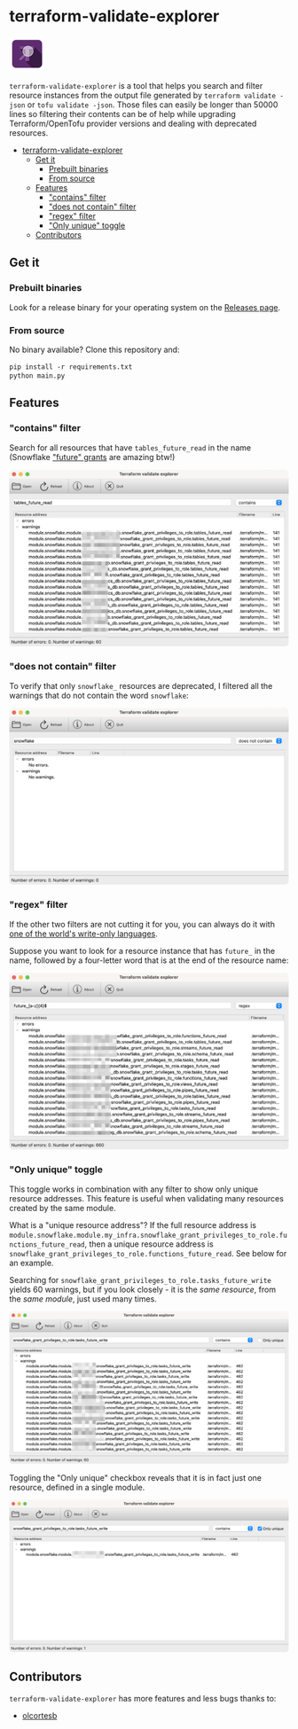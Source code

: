 # terraform-validate-explorer

![](./img/icon_64x64.png)

`terraform-validate-explorer` is a tool that helps you search and filter resource instances from the output file
generated by `terraform validate -json` or `tofu validate -json`. Those files can easily be longer than 50000 lines so
filtering their contents can be of help while upgrading Terraform/OpenTofu provider versions and dealing with deprecated
resources.

<!-- TOC -->
* [terraform-validate-explorer](#terraform-validate-explorer)
  * [Get it](#get-it)
    * [Prebuilt binaries](#prebuilt-binaries)
    * [From source](#from-source)
  * [Features](#features)
    * ["contains" filter](#contains-filter)
    * ["does not contain" filter](#does-not-contain-filter)
    * ["regex" filter](#regex-filter)
    * ["Only unique" toggle](#only-unique-toggle)
  * [Contributors](#contributors)
<!-- TOC -->

## Get it

### Prebuilt binaries

Look for a release binary for your operating system on the [Releases page](https://github.com/ivica-k/terraform-validate-explorer/releases).

### From source

No binary available? Clone this repository and:

```text
pip install -r requirements.txt
python main.py
```

## Features

### "contains" filter

Search for all resources that have `tables_future_read` in the name (Snowflake ["future" grants](https://docs.snowflake.com/en/sql-reference/sql/grant-privilege#future-grants-on-database-or-schema-objects)
are amazing btw!)

![](./img/contains.jpg)

### "does not contain" filter

To verify that only `snowflake_` resources are deprecated, I filtered all the warnings that do not contain the word
`snowflake`:

![](./img/does_not_contain.png)

### "regex" filter

If the other two filters are not cutting it for you, you can always do it with
[one of the world's write-only languages](https://blog.codinghorror.com/regular-expressions-now-you-have-two-problems/).

Suppose you want to look for a resource instance that has `future_` in the name, followed by a four-letter word that is
at the end of the resource name:

![](./img/regex.jpg)

### "Only unique" toggle

This toggle works in combination with any filter to show only unique resource addresses. This feature is useful when 
validating many resources created by the same module.

What is a "unique resource address"? If the full resource address is `module.snowflake.module.my_infra.snowflake_grant_privileges_to_role.functions_future_read`,
then a unique resource address is `snowflake_grant_privileges_to_role.functions_future_read`. See below for an example.

Searching for `snowflake_grant_privileges_to_role.tasks_future_write` yields 60 warnings, but if you look closely - 
it is the _same resource_, from the _same module_, just used many times.

![](./img/contains_non_unique.png)

Toggling the "Only unique" checkbox reveals that it is in fact just one resource, defined in a single module.

![](./img/contains_unique.png)

## Contributors

`terraform-validate-explorer` has more features and less bugs thanks to:

- [olcortesb](https://github.com/olcortesb)
